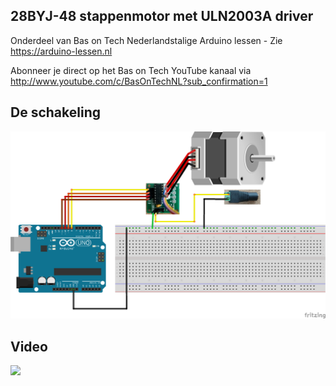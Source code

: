 ## 28BYJ-48 stappenmotor met ULN2003A driver
Onderdeel van Bas on Tech Nederlandstalige Arduino lessen - Zie https://arduino-lessen.nl

Abonneer je direct op het Bas on Tech YouTube kanaal via http://www.youtube.com/c/BasOnTechNL?sub_confirmation=1

## De schakeling
![alt text](./stepper-motor.png "schakel schema")

## Video
[![](http://img.youtube.com/vi/4CtMKN3wuDA/0.jpg)](https://www.youtube.com/watch?v=4CtMKN3wuDA "28BYJ-48 stappenmotor met ULN2003A driver")

